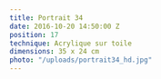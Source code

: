 ```yaml
---
title: Portrait 34
date: 2016-10-20 14:50:00 Z
position: 17
technique: Acrylique sur toile
dimensions: 35 x 24 cm
photo: "/uploads/portrait34_hd.jpg"
---
```


